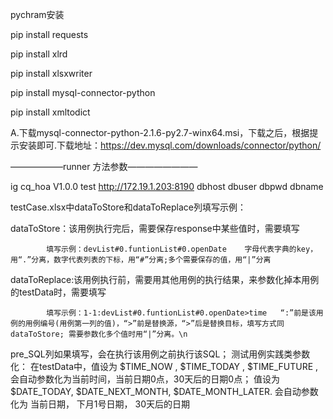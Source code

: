 pychram安装

pip install requests

pip install xlrd

pip install xlsxwriter

pip install mysql-connector-python

pip install xmltodict

A.下载mysql-connector-python-2.1.6-py2.7-winx64.msi，下载之后，根据提示安装即可.下载地址：https://dev.mysql.com/downloads/connector/python/





——————runner 方法参数————————

ig cq_hoa V1.0.0 test http://172.19.1.203:8190 dbhost dbuser dbpwd dbname


testCase.xlsx中dataToStore和dataToReplace列填写示例：

dataToStore：该用例执行完后，需要保存response中某些值时，需要填写

            填写示例：devList#0.funtionList#0.openDate    字母代表字典的key，用“.”分离，数字代表列表的下标，用“#”分离;多个需要保存的值，用“|”分离 
            
dataToReplace:该用例执行前，需要用其他用例的执行结果，来参数化掉本用例的testData时，需要填写 

            填写示例：1-1:devList#0.funtionList#0.openDate>time   “:”前是该用例的用例编号(用例第一列的值)，“>”前是替换源，“>”后是替换目标，填写方式同dataToStore; 需要参数化多个值时用“|”分离。\n
            
pre_SQL列如果填写，会在执行该用例之前执行该SQL；
测试用例实践类参数化：
    在testData中，值设为 $TIME_NOW , $TIME_TODAY , $TIME_FUTURE ,会自动参数化为当前时间，当前日期0点，30天后的日期0点；
                 值设为  $DATE_TODAY, $DATE_NEXT_MONTH, $DATE_MONTH_LATER. 会自动参数化为 当前日期， 下月1号日期， 30天后的日期
